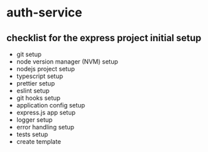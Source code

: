 # auth-service

## checklist for the express project initial setup

-   git setup
-   node version manager (NVM) setup
-   nodejs project setup
-   typescript setup
-   prettier setup
-   eslint setup
-   git hooks setup
-   application config setup
-   express.js app setup
-   logger setup
-   error handling setup
-   tests setup
-   create template
